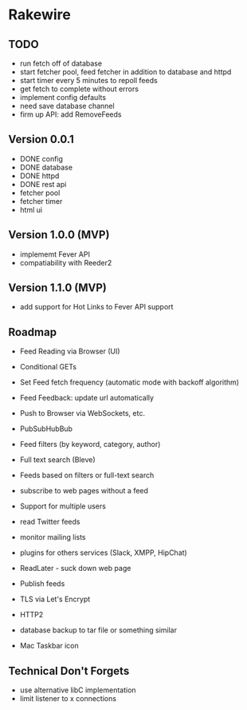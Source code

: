 # Rakewire

## TODO
 - run fetch off of database
 - start fetcher pool, feed fetcher in addition to database and httpd
 - start timer every 5 minutes to repoll feeds
 - get fetch to complete without errors
 - implement config defaults
 - need save database channel
 - firm up API: add RemoveFeeds

## Version 0.0.1

  - DONE config
  - DONE database
  - DONE httpd
  - DONE rest api
  - fetcher pool
  - fetcher timer
  - html ui

## Version 1.0.0 (MVP)

 - implememt Fever API
 - compatiability with Reeder2

## Version 1.1.0 (MVP)

 - add support for Hot Links to Fever API support

## Roadmap

 - Feed Reading via Browser (UI)
 - Conditional GETs
 - Set Feed fetch frequency (automatic mode with backoff algorithm)
 - Feed Feedback: update url automatically
 - Push to Browser via WebSockets, etc.
 - PubSubHubBub
 - Feed filters (by keyword, category, author)
 - Full text search (Bleve)
 - Feeds based on filters or full-text search
 - subscribe to web pages without a feed
 - Support for multiple users

 - read Twitter feeds
 - monitor mailing lists
 - plugins for others services (Slack, XMPP, HipChat)
 - ReadLater - suck down web page
 - Publish feeds

 - TLS via Let's Encrypt
 - HTTP2
 - database backup to tar file or something similar
 - Mac Taskbar icon

## Technical Don't Forgets
 - use alternative libC implementation
 - limit listener to x connections
